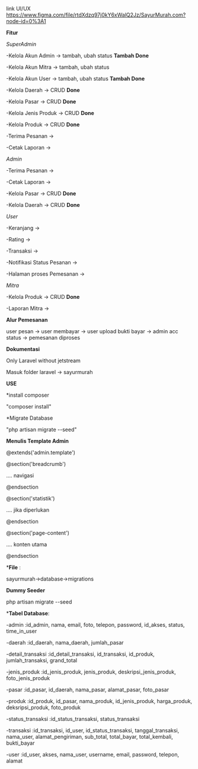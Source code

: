 link UI/UX
https://www.figma.com/file/rtdXdzq97j0kY6xWalQ2Jz/SayurMurah.com?node-id=0%3A1

**Fitur**

*SuperAdmin*

-Kelola Akun Admin      -> tambah, ubah status **Tambah Done**

-Kelola Akun Mitra      -> tambah, ubah status

-Kelola Akun User       -> tambah, ubah status **Tambah Done**

-Kelola Daerah          -> CRUD **Done**

-Kelola Pasar           -> CRUD **Done**

-Kelola Jenis Produk    -> CRUD **Done**

-Kelola Produk          -> CRUD **Done**

-Terima Pesanan         ->

-Cetak Laporan          ->


*Admin*

-Terima Pesanan ->

-Cetak Laporan  ->

-Kelola Pasar   -> CRUD **Done**

-Kelola Daerah  -> CRUD **Done**


*User*

-Keranjang                  ->

-Rating                     ->

-Transaksi                  ->

-Notifikasi Status Pesanan  ->

-Halaman proses Pemesanan   ->


*Mitra*

-Kelola Produk  -> CRUD **Done**

-Laporan Mitra  ->


**Alur Pemesanan**

user pesan -> user membayar -> user upload bukti bayar -> admin acc status -> pemesanan diproses


**Dokumentasi**

Only Laravel without jetstream

Masuk folder laravel -> sayurmurah


**USE**

*install composer

"composer install"

*Migrate Database

"php artisan migrate --seed"


**Menulis Template Admin**

@extends('admin.template')

@section('breadcrumb')

.... navigasi

@endsection

@section('statistik')

.... jika diperlukan

@endsection

@section('page-content')

.... konten utama

@endsection


***File** :

sayurmurah->database->migrations


**Dummy Seeder**

php artisan migrate --seed


***Tabel Database**:

-admin              :id_admin, nama, email, foto, telepon, password, id_akses, status, time_in_user

-daerah             :id_daerah, nama_daerah, jumlah_pasar

-detail_transaksi   :id_detail_transaksi, id_transaksi, id_produk, jumlah_transaksi, grand_total

-jenis_produk       :id_jenis_produk, jenis_produk, deskripsi_jenis_produk, foto_jenis_produk

-pasar              :id_pasar, id_daerah, nama_pasar, alamat_pasar, foto_pasar

-produk             :id_produk, id_pasar, nama_produk, id_jenis_produk, harga_produk, deksripsi_produk, foto_produk

-status_transaksi   :id_status_transaksi, status_transaksi

-transaksi          :id_transaksi, id_user, id_status_transaksi, tanggal_transaksi, nama_user, alamat_pengiriman, sub_total, total_bayar, total_kembali, bukti_bayar

-user               :id_user, akses, nama_user, username, email, password, telepon, alamat
